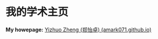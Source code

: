 # 我的学术主页

**My howepage:** [Yizhuo Zheng (郑怡卓) (amark071.github.io)](https://amark071.github.io/profile/)
